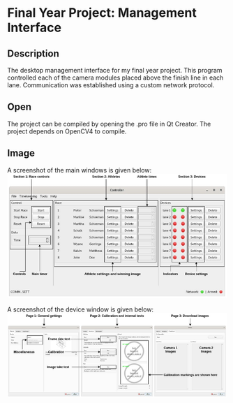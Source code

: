 # Final Year Project: Management Interface

## Description
The desktop management interface for my final year project. This program controlled each of the camera modules placed above the finish line in each lane. Communication was established using a custom network protocol.

## Open
The project can be compiled by opening the .pro file in Qt Creator. The project depends on OpenCV4 to compile.

## Image
A screenshot of the main windows is given below:
![alt text](https://github.com/sonbesie/final_year_project_software/blob/main/window_man.jpg?raw=true)

A screenshot of the device window is given below:
![alt text](https://github.com/sonbesie/final_year_project_software/blob/main/window_dev.jpg?raw=true)

